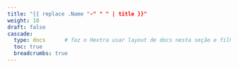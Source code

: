 ```yaml
---
title: "{{ replace .Name "-" " " | title }}"
weight: 10
draft: false
cascade:
  type: docs      # faz o Hextra usar layout de docs nesta seção e filhos
  toc: true
  breadcrumbs: true
---
```

